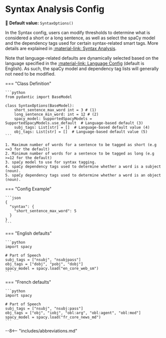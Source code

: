 # Syntax Analysis Config

🔵 **Default value:** `SyntaxOptions()`

In the Syntax config, users can modify thresholds to determine what is considered a short
or a long sentence, as well as select the spaCy model and the dependency tags used for certain
syntax-related smart tags. More details are explained in
[:material-link: Syntax Analysis](../../../key-concepts/syntax-analysis.md).

Note that language-related defaults are dynamically selected based on the language specified in the
[:material-link: Language Config](../language.md) (default is English). As such, the spaCy model and
dependency tag lists will generally not need to be modified.

=== "Class Definition"

    ```python
    from pydantic import BaseModel

    class SyntaxOptions(BaseModel):
        short_sentence_max_word int = 3 # (1)
        long_sentence_min_word: int = 12 # (2)
        spacy_model: SupportedSpacyModels = SupportedSpacyModels.use_default  # Language-based default (3)
        subj_tags: List[str] = []  # Language-based default value (4)
        obj_tags: List[str] = []  # Language-based default value (5)
    ```

    1. Maximum number of words for a sentence to be tagged as short (e.g <=3 for the default)
    2. Minimum number of words for a sentence to be tagged as long (e.g >=12 for the default)
    3. spaCy model to use for syntax tagging.
    4. spaCy dependency tags used to determine whether a word is a subject (noun).
    5. spaCy dependency tags used to determine whether a word is an object (noun).

=== "Config Example"

    ```json
    {
      "syntax": {
        "short_sentence_max_word": 5
      }
    }
    ```

=== "English defaults"

    ```python
    import spacy

    # Part of Speech
    subj_tags = ["nsubj", "nsubjpass"]
    obj_tags = ["dobj", "pobj", "dobj"]
    spacy_model = spacy.load("en_core_web_sm")
    ```

=== "French defaults"

    ```python
    import spacy

    # Part of Speech
    subj_tags = ["nsubj", "nsubj:pass"]
    obj_tags = ["obj", "iobj", "obl:arg", "obl:agent", "obl:mod"]
    spacy_model = spacy.load("fr_core_news_md")
    ```

--8<-- "includes/abbreviations.md"
